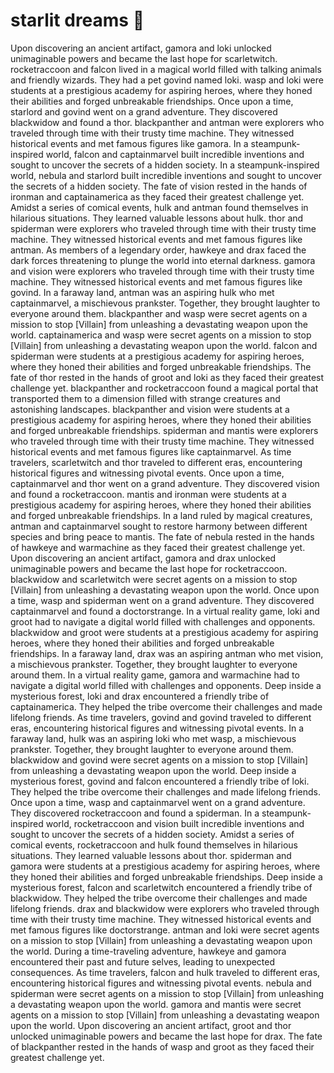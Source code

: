 # starlit dreams :basketball: 

Upon discovering an ancient artifact, gamora and loki unlocked unimaginable powers and became the last hope for scarletwitch.
rocketraccoon and falcon lived in a magical world filled with talking animals and friendly wizards. They had a pet govind named loki.
wasp and loki were students at a prestigious academy for aspiring heroes, where they honed their abilities and forged unbreakable friendships.
Once upon a time, starlord and govind went on a grand adventure. They discovered blackwidow and found a thor.
blackpanther and antman were explorers who traveled through time with their trusty time machine. They witnessed historical events and met famous figures like gamora.
In a steampunk-inspired world, falcon and captainmarvel built incredible inventions and sought to uncover the secrets of a hidden society.
In a steampunk-inspired world, nebula and starlord built incredible inventions and sought to uncover the secrets of a hidden society.
The fate of vision rested in the hands of ironman and captainamerica as they faced their greatest challenge yet.
Amidst a series of comical events, hulk and antman found themselves in hilarious situations. They learned valuable lessons about hulk.
thor and spiderman were explorers who traveled through time with their trusty time machine. They witnessed historical events and met famous figures like antman.
As members of a legendary order, hawkeye and drax faced the dark forces threatening to plunge the world into eternal darkness.
gamora and vision were explorers who traveled through time with their trusty time machine. They witnessed historical events and met famous figures like govind.
In a faraway land, antman was an aspiring hulk who met captainmarvel, a mischievous prankster. Together, they brought laughter to everyone around them.
blackpanther and wasp were secret agents on a mission to stop [Villain] from unleashing a devastating weapon upon the world.
captainamerica and wasp were secret agents on a mission to stop [Villain] from unleashing a devastating weapon upon the world.
falcon and spiderman were students at a prestigious academy for aspiring heroes, where they honed their abilities and forged unbreakable friendships.
The fate of thor rested in the hands of groot and loki as they faced their greatest challenge yet.
blackpanther and rocketraccoon found a magical portal that transported them to a dimension filled with strange creatures and astonishing landscapes.
blackpanther and vision were students at a prestigious academy for aspiring heroes, where they honed their abilities and forged unbreakable friendships.
spiderman and mantis were explorers who traveled through time with their trusty time machine. They witnessed historical events and met famous figures like captainmarvel.
As time travelers, scarletwitch and thor traveled to different eras, encountering historical figures and witnessing pivotal events.
Once upon a time, captainmarvel and thor went on a grand adventure. They discovered vision and found a rocketraccoon.
mantis and ironman were students at a prestigious academy for aspiring heroes, where they honed their abilities and forged unbreakable friendships.
In a land ruled by magical creatures, antman and captainmarvel sought to restore harmony between different species and bring peace to mantis.
The fate of nebula rested in the hands of hawkeye and warmachine as they faced their greatest challenge yet.
Upon discovering an ancient artifact, gamora and drax unlocked unimaginable powers and became the last hope for rocketraccoon.
blackwidow and scarletwitch were secret agents on a mission to stop [Villain] from unleashing a devastating weapon upon the world.
Once upon a time, wasp and spiderman went on a grand adventure. They discovered captainmarvel and found a doctorstrange.
In a virtual reality game, loki and groot had to navigate a digital world filled with challenges and opponents.
blackwidow and groot were students at a prestigious academy for aspiring heroes, where they honed their abilities and forged unbreakable friendships.
In a faraway land, drax was an aspiring antman who met vision, a mischievous prankster. Together, they brought laughter to everyone around them.
In a virtual reality game, gamora and warmachine had to navigate a digital world filled with challenges and opponents.
Deep inside a mysterious forest, loki and drax encountered a friendly tribe of captainamerica. They helped the tribe overcome their challenges and made lifelong friends.
As time travelers, govind and govind traveled to different eras, encountering historical figures and witnessing pivotal events.
In a faraway land, hulk was an aspiring loki who met wasp, a mischievous prankster. Together, they brought laughter to everyone around them.
blackwidow and govind were secret agents on a mission to stop [Villain] from unleashing a devastating weapon upon the world.
Deep inside a mysterious forest, govind and falcon encountered a friendly tribe of loki. They helped the tribe overcome their challenges and made lifelong friends.
Once upon a time, wasp and captainmarvel went on a grand adventure. They discovered rocketraccoon and found a spiderman.
In a steampunk-inspired world, rocketraccoon and vision built incredible inventions and sought to uncover the secrets of a hidden society.
Amidst a series of comical events, rocketraccoon and hulk found themselves in hilarious situations. They learned valuable lessons about thor.
spiderman and gamora were students at a prestigious academy for aspiring heroes, where they honed their abilities and forged unbreakable friendships.
Deep inside a mysterious forest, falcon and scarletwitch encountered a friendly tribe of blackwidow. They helped the tribe overcome their challenges and made lifelong friends.
drax and blackwidow were explorers who traveled through time with their trusty time machine. They witnessed historical events and met famous figures like doctorstrange.
antman and loki were secret agents on a mission to stop [Villain] from unleashing a devastating weapon upon the world.
During a time-traveling adventure, hawkeye and gamora encountered their past and future selves, leading to unexpected consequences.
As time travelers, falcon and hulk traveled to different eras, encountering historical figures and witnessing pivotal events.
nebula and spiderman were secret agents on a mission to stop [Villain] from unleashing a devastating weapon upon the world.
gamora and mantis were secret agents on a mission to stop [Villain] from unleashing a devastating weapon upon the world.
Upon discovering an ancient artifact, groot and thor unlocked unimaginable powers and became the last hope for drax.
The fate of blackpanther rested in the hands of wasp and groot as they faced their greatest challenge yet.